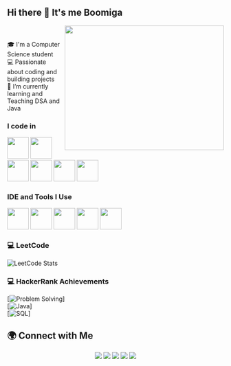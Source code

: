 ## Hi there 👋 It's me Boomiga


<img align="right" width="370" height="290" src="https://i.pinimg.com/originals/47/f0/34/47f0342cec72b800463bf003eac1257e.gif">     </br>          
🎓 I'm a Computer Science student   </br>
💻 Passionate about coding and building projects  </br>
🌱 I’m currently learning and Teaching DSA and Java 

### I code in
<img height="50" width="50" src="https://img.icons8.com/color/48/000000/python.png" />  <img height="50" width="50" src="https://img.icons8.com/color/48/000000/java-coffee-cup-logo.png" /> <img height="50" width="50" src="https://img.icons8.com/color/48/000000/html-5.png" /> <img height="50" width="50" src="https://img.icons8.com/color/48/000000/css3.png" /> 
<img height="50" width="50" src="https://img.icons8.com/color/48/000000/javascript.png"/> <img height="50" width="50" src="https://img.icons8.com/color/48/000000/mysql-logo.png"/> 

### IDE and Tools I Use
<img height="50" width="50" src="https://img.icons8.com/color/48/000000/visual-studio-code-2019.png"/> <img height="50" width="50" src="https://img.icons8.com/color/50/000000/git.png"/>  <img height="50" src="https://img.icons8.com/officel/480/null/java-eclipse.png"/> <img height="50" src="https://img.shields.io/badge/Netlify-00C7B7?style=for-the-badge&logo=netlify&logoColor=white"/> <img height="50" src="https://img.shields.io/badge/Adobe%20XD-FF61F6?style=for-the-badge&logo=Adobe%20XD&logoColor=white"/>

### 💻 LeetCode
![LeetCode Stats](https://leetcard.jacoblin.cool/Boomiga_?theme=dark&font=Marcellus&ext=contest)
### 💻 HackerRank Achievements

[![Problem Solving](https://img.shields.io/badge/Problem%20Solving-★★★☆☆-brightgreen)] </br>
[![Java](https://img.shields.io/badge/Java-★★★☆☆-blue)]  </br>
[![SQL](https://img.shields.io/badge/SQL-★☆☆☆☆-yellow)]

## 🌍 Connect with Me
<p align="center">
  <a href="https://www.linkedin.com/in/boomiga-boomiga-7a8301348/"><img src="https://img.shields.io/badge/LinkedIn-0077B5.svg?style=for-the-badge&logo=linkedin&logoColor=white"/></a>
  <a href="boomigaboomiga246@gmail.com"><img src="https://img.shields.io/badge/Gmail-D14836.svg?style=for-the-badge&logo=gmail&logoColor=white"/></a>
  <a href="https://leetcode.com/u/Boomiga_/"><img src="https://img.shields.io/badge/Leetcode-FFA116?style=for-the-badge&logo=LeetCode&logoColor=black"/></a>
  <a href="https://github.com/boomiga13"><img src="https://img.shields.io/badge/GitHub-100000?style=for-the-badge&logo=github&logoColor=white"/></a>
   <a href="https://www.hackerrank.com/profile/boomigaboomiga21"><img src="https://img.shields.io/badge/HackerRank-2EC866?style=for-the-badge&logo=HackerRank&logoColor=white"/></a>
</p>




